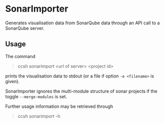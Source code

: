 # SonarImporter

Generates visualisation data from SonarQube data through an API call to a SonarQube server.

## Usage

The command

> ccsh sonarimport \<url of server> \<project id>

prints the visualisation data to stdout (or a file if option `-o <filename>` is given).

SonarImporter ignores the multi-module structure of sonar projects if the toggle `--merge-modules` is set.   

Further usage information may be retrieved through

> ccsh sonarimport -h
